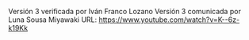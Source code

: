 Versión 3 verificada por Iván Franco Lozano
Versión 3 comunicada por Luna Sousa Miyawaki
URL: https://www.youtube.com/watch?v=K--6z-k19Kk
